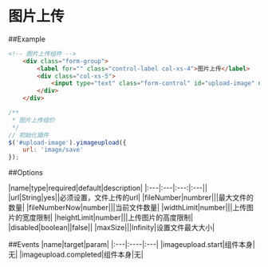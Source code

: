 # 图片上传

##Example

```html
<!-- 图片上传组件 -->
    <div class="form-group">
        <label for="" class="control-label col-xs-4">图片上传</label>
        <div class="col-xs-5">
            <input type="text" class="form-control" id="upload-image" name="uploadit"/>
        </div>
    </div>
```

```javascript
/**
 * 图片上传组价
 */
// 初始化插件
$('#upload-image').yimageupload({
    url: 'image/save'
});

```

##Options

|name|type|required|default|description|
|:---|:---|:---:|:---||
|url|String|yes||必须设置，文件上传的url|
|fileNumber|numbrer|||最大文件的数量|
|fileNumberNow|number|||当前文件数量|
|widthLimit|number|||上传图片的宽度限制|
|heightLimit|number|||上传图片的高度限制|
|disabled|boolean||false||
|maxSize|||Infinity|设置文件最大大小|

##Events
|name|target|param|
|:---|:----|:---|
|imageupload.start|组件本身|无|
|imageupload.completed|组件本身|无|




